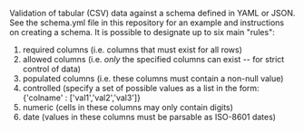 Validation of tabular (CSV) data against a schema defined in YAML or JSON. See the schema.yml file in this repository for an example and instructions on creating a schema. It is possible to designate up to six main "rules":

  1. required columns (i.e. columns that must exist for all rows)
  2. allowed columns (i.e. *only* the specified columns can exist -- for strict control of data)
  3. populated columns (i.e. these columns must contain a non-null value)
  4. controlled (specify a set of possible values as a list in the form: {'colname' : ['val1','val2','val3']}
  5. numeric (cells in these columns may only contain digits)
  6. date (values in these columns must be parsable as ISO-8601 dates)
